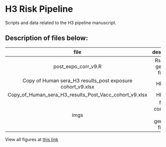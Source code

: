 # H3 Risk Pipeline

Scripts and data related to the H3 pipeline manuscript.

## Description of files below:

| file | description |
|:-:|:-:|
| post\_expo\_corr\_v9.R | Rscript to generate figures|
| Copy of Human sera\_H3 results\_post exposure cohort\_v9.xlsx | HI Titers |
| Copy\_of\_Human\_sera\_H3\_results\_Post\_Vacc\_cohort\_v9.xlsx | HI Titers|
| imgs | folder containing all generated figures |

View all figures at [this link](imgs/README.md)
